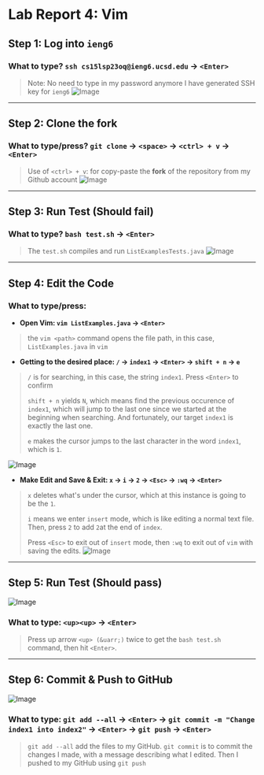 # Lab Report 4: Vim 

## Step 1: Log into `ieng6`
### What to type? `ssh cs15lsp23oq@ieng6.ucsd.edu` &rarr; `<Enter>`
> Note: No need to type in my password anymore I have generated SSH key for `ieng6`
![Image](https://cdn.discordapp.com/attachments/1099107413803679870/1109124762363498637/image.png)

---

## Step 2: Clone the fork
### What to type/press? `git clone` &rarr; `<space>` &rarr; `<ctrl> + v` &rarr; `<Enter>`
> Use of `<ctrl> + v`: for copy-paste the **fork** of the repository from my Github account 
![Image](https://cdn.discordapp.com/attachments/1099107413803679870/1109125739485351936/image.png)

---

## Step 3: Run Test (Should fail)
### What to type? `bash test.sh` &rarr; `<Enter>`
> The `test.sh` compiles and run `ListExamplesTests.java`
![Image](https://cdn.discordapp.com/attachments/1099107413803679870/1109126190561775687/image.png)

---

## Step 4: Edit the Code
### What to type/press: 
* **Open Vim: `vim ListExamples.java` &rarr; `<Enter>`**
> the `vim <path>` command opens the file path, in this case, `ListExamples.java` in `vim`
* **Getting to the desired place: `/` &rarr; `index1` &rarr; `<Enter>` &rarr; `shift + n` &rarr; `e`** 
> `/` is for searching, in this case, the string `index1`. Press `<Enter>` to confirm 
> 
> `shift + n` yields `N`, which means find the previous occurence of `index1`, which will jump to the last one since we started at the beginning when searching. And fortunately, our target `index1` is exactly the last one. 
> 
> `e` makes the cursor jumps to the last character in the word `index1`, which is `1`.

![Image](https://cdn.discordapp.com/attachments/1099107413803679870/1109131095263428628/image.png)

* **Make Edit and Save & Exit: `x` &rarr; `i` &rarr; `2` &rarr; `<Esc>` &rarr; `:wq` &rarr; `<Enter>`**
> `x` deletes what's under the cursor, which at this instance is going to be the `1`.
> 
> `i` means we enter `insert` mode, which is like editing a normal text file. Then, press `2` to add `2`at the end of `index`. 
> 
> Press `<Esc>` to exit out of `insert` mode, then `:wq` to exit out of `vim` with saving the edits.
![Image](https://cdn.discordapp.com/attachments/1099107413803679870/1109131951148892311/image.png)

---

## Step 5: Run Test (Should pass)
![Image](https://cdn.discordapp.com/attachments/1099107413803679870/1109138025822310551/image.png)
### What to type: `<up><up>` &rarr; `<Enter>`
> Press up arrow `<up> (&uarr;)` twice to get the `bash test.sh` command, then hit `<Enter>`.

---

## Step 6: Commit & Push to GitHub
![Image](https://cdn.discordapp.com/attachments/1099107413803679870/1109137899808641084/image.png)
### What to type: `git add --all` &rarr; `<Enter>` &rarr; `git commit -m "Change index1 into index2"` &rarr; `<Enter>` &rarr; `git push` &rarr; `<Enter>`
> `git add --all` add the files to my GitHub. `git commit` is to commit the changes I made, with a message describing what I edited. Then I pushed to my GitHub using `git push`
